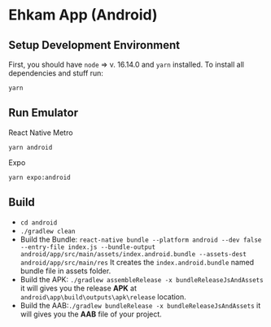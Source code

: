 # Ehkam App (Android)

## Setup Development Environment

First, you should have `node` => v. 16.14.0 and `yarn` installed. To install all dependencies and stuff run:

```
yarn
```

## Run Emulator

React Native Metro

```
yarn android
```

Expo

```
yarn expo:android
```

## Build

- `cd android`
- `./gradlew clean`
- Build the Bundle: `react-native bundle --platform android --dev false --entry-file index.js --bundle-output android/app/src/main/assets/index.android.bundle --assets-dest android/app/src/main/res` It creates the `index.android.bundle` named bundle file in assets folder.
- Build the APK: `./gradlew assembleRelease -x bundleReleaseJsAndAssets` it will gives you the release **APK** at `android\app\build\outputs\apk\release` location.
- Build the AAB:`./gradlew bundleRelease -x bundleReleaseJsAndAssets` it will gives you the **AAB** file of your project.
